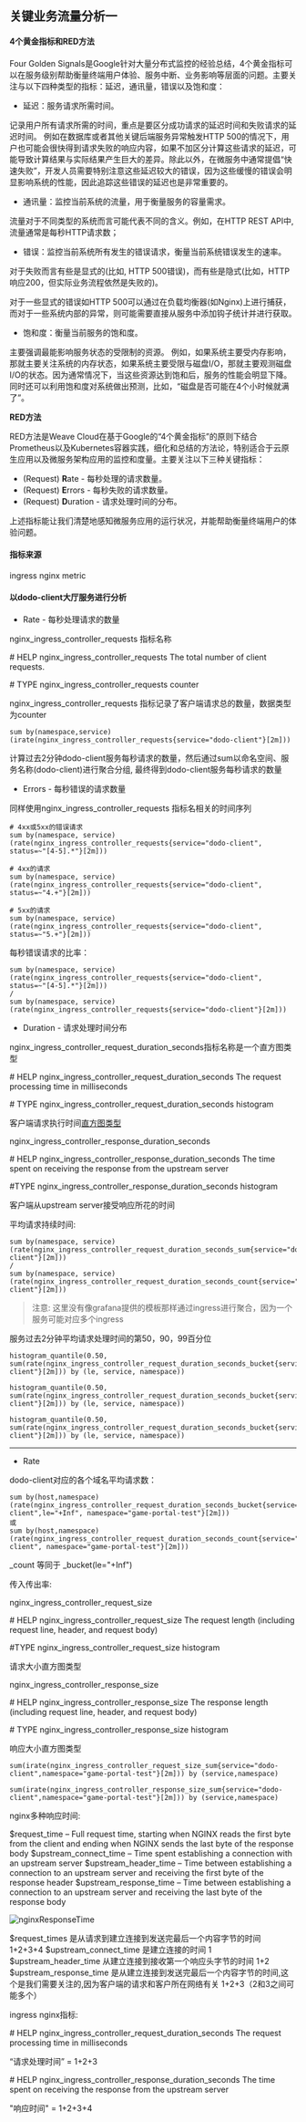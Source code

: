 ## 关键业务流量分析一

#### 4个黄金指标和RED方法

Four Golden Signals是Google针对大量分布式监控的经验总结，4个黄金指标可以在服务级别帮助衡量终端用户体验、服务中断、业务影响等层面的问题。主要关注与以下四种类型的指标：延迟，通讯量，错误以及饱和度：

- 延迟：服务请求所需时间。

记录用户所有请求所需的时间，重点是要区分成功请求的延迟时间和失败请求的延迟时间。 例如在数据库或者其他关键后端服务异常触发HTTP 500的情况下，用户也可能会很快得到请求失败的响应内容，如果不加区分计算这些请求的延迟，可能导致计算结果与实际结果产生巨大的差异。除此以外，在微服务中通常提倡“快速失败”，开发人员需要特别注意这些延迟较大的错误，因为这些缓慢的错误会明显影响系统的性能，因此追踪这些错误的延迟也是非常重要的。

- 通讯量：监控当前系统的流量，用于衡量服务的容量需求。

流量对于不同类型的系统而言可能代表不同的含义。例如，在HTTP REST API中, 流量通常是每秒HTTP请求数；

- 错误：监控当前系统所有发生的错误请求，衡量当前系统错误发生的速率。

对于失败而言有些是显式的(比如, HTTP 500错误)，而有些是隐式(比如，HTTP响应200，但实际业务流程依然是失败的)。

对于一些显式的错误如HTTP 500可以通过在负载均衡器(如Nginx)上进行捕获，而对于一些系统内部的异常，则可能需要直接从服务中添加钩子统计并进行获取。

- 饱和度：衡量当前服务的饱和度。

主要强调最能影响服务状态的受限制的资源。 例如，如果系统主要受内存影响，那就主要关注系统的内存状态，如果系统主要受限与磁盘I/O，那就主要观测磁盘I/O的状态。因为通常情况下，当这些资源达到饱和后，服务的性能会明显下降。同时还可以利用饱和度对系统做出预测，比如，“磁盘是否可能在4个小时候就满了”。



**RED方法**

RED方法是Weave Cloud在基于Google的“4个黄金指标”的原则下结合Prometheus以及Kubernetes容器实践，细化和总结的方法论，特别适合于云原生应用以及微服务架构应用的监控和度量。主要关注以下三种关键指标：

- (Request) **R**ate - 每秒处理的请求数量。
- (Request) **E**rrors - 每秒失败的请求数量。
- (Request) **D**uration - 请求处理时间的分布。

上述指标能让我们清楚地感知微服务应用的运行状况，并能帮助衡量终端用户的体验问题。





#### 指标来源

ingress nginx metric





#### 以dodo-client大厅服务进行分析

- Rate - 每秒处理请求的数量

nginx_ingress_controller_requests 指标名称

\# HELP nginx_ingress_controller_requests The total number of client requests.

\# TYPE nginx_ingress_controller_requests counter

nginx_ingress_controller_requests 指标记录了客户端请求总的数量，数据类型为counter



```
sum by(namespace,service) (irate(nginx_ingress_controller_requests{service="dodo-client"}[2m]))
```

计算过去2分钟dodo-client服务每秒请求的数量，然后通过sum以命名空间、服务名称(dodo-client)进行聚合分组, 最终得到dodo-client服务每秒请求的数量



- Errors - 每秒错误的请求数量

同样使用nginx_ingress_controller_requests 指标名相关的时间序列



```
# 4xx或5xx的错误请求
sum by(namespace, service) (rate(nginx_ingress_controller_requests{service="dodo-client", status=~"[4-5].*"}[2m]))

# 4xx的请求
sum by(namespace, service) (rate(nginx_ingress_controller_requests{service="dodo-client", status=~"4.+"}[2m]))

# 5xx的请求
sum by(namespace, service) (rate(nginx_ingress_controller_requests{service="dodo-client", status=~"5.+"}[2m]))
```



每秒错误请求的比率：

```
sum by(namespace, service) (rate(nginx_ingress_controller_requests{service="dodo-client", status=~"[4-5].*"}[2m]))
/
sum by(namespace, service) (rate(nginx_ingress_controller_requests{service="dodo-client"}[2m]))
```





- Duration - 请求处理时间分布

nginx_ingress_controller_request_duration_seconds指标名称是一个直方图类型

\# HELP nginx_ingress_controller_request_duration_seconds The request processing time in milliseconds

\# TYPE nginx_ingress_controller_request_duration_seconds histogram

客户端请求执行时间[直方图类型](https://prometheus.io/docs/prometheus/latest/querying/functions/#histogram_quantile)



nginx_ingress_controller_response_duration_seconds

\# HELP nginx_ingress_controller_response_duration_seconds The time spent on receiving the response from the upstream server

\#TYPE nginx_ingress_controller_response_duration_seconds histogram

客户端从upstream server接受响应所花的时间





平均请求持续时间:

```
sum by(namespace, service) (rate(nginx_ingress_controller_request_duration_seconds_sum{service="dodo-client"}[2m]))
/
sum by(namespace, service) (rate(nginx_ingress_controller_request_duration_seconds_count{service="dodo-client"}[2m]))
```

> 注意: 这里没有像grafana提供的模板那样通过ingress进行聚合，因为一个服务可能对应多个ingress





服务过去2分钟平均请求处理时间的第50，90，99百分位

```
histogram_quantile(0.50, sum(rate(nginx_ingress_controller_request_duration_seconds_bucket{service="dodo-client"}[2m])) by (le, service, namespace))

histogram_quantile(0.50, sum(rate(nginx_ingress_controller_request_duration_seconds_bucket{service="dodo-client"}[2m])) by (le, service, namespace))

histogram_quantile(0.50, sum(rate(nginx_ingress_controller_request_duration_seconds_bucket{service="dodo-client"}[2m])) by (le, service, namespace))
```







------

- Rate 

dodo-client对应的各个域名平均请求数：

```
sum by(host,namespace) (rate(nginx_ingress_controller_request_duration_seconds_bucket{service="dodo-client",le="+Inf", namespace="game-portal-test"}[2m]))
或
sum by(host,namespace) (rate(nginx_ingress_controller_request_duration_seconds_count{service="dodo-client", namespace="game-portal-test"}[2m]))
```

<basename>\_count 等同于 <basename>\_bucket(le="+Inf")





传入传出率:

nginx_ingress_controller_request_size

\# HELP nginx_ingress_controller_request_size The request length (including request line, header, and request body)

\#TYPE nginx_ingress_controller_request_size histogram

请求大小直方图类型



nginx_ingress_controller_response_size

\# HELP nginx_ingress_controller_response_size The response length (including request line, header, and request body)

\# TYPE nginx_ingress_controller_response_size histogram

响应大小直方图类型



```
sum(irate(nginx_ingress_controller_request_size_sum{service="dodo-client",namespace="game-portal-test"}[2m])) by (service,namespace)

sum(irate(nginx_ingress_controller_response_size_sum{service="dodo-client",namespace="game-portal-test"}[2m])) by (service,namespace)
```







nginx多种响应时间:

$request_time – Full request time, starting when NGINX reads the first byte from the client and ending when NGINX sends the last byte of the response body
$upstream_connect_time – Time spent establishing a connection with an upstream server
$upstream_header_time – Time between establishing a connection to an upstream server and receiving the first byte of the response header
$upstream_response_time – Time between establishing a connection to an upstream server and receiving the last byte of the response body





![nginxResponseTime](pics\nginxResponseTime.png)

$request_times 是从请求到建立连接到发送完最后一个内容字节的时间   1+2+3+4
$upstream_connect_time 是建立连接的时间   1
$upstream_header_time 从建立连接到接收第一个响应头字节的时间  1+2
$upstream_response_time 是从建立连接到发送完最后一个内容字节的时间,这个是我们需要关注的,因为客户端的请求和客户所在网络有关 1+2+3（2和3之间可能多个）





ingress nginx指标:

\# HELP nginx_ingress_controller_request_duration_seconds The request processing time in milliseconds

“请求处理时间” = 1+2+3

\# HELP nginx_ingress_controller_response_duration_seconds The time spent on receiving the response from the upstream server

"响应时间" = 1+2+3+4 


